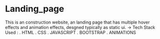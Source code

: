 # Landing_page
This is an construction website, an landing page that has multiple hover effects and animation effects, desgned typically as static ui.
-> Tech Stack Used :
  . HTML
  . CSS
  . JAVASCRIPT
  . BOOTSTRAP
  . ANIMATIONS 
